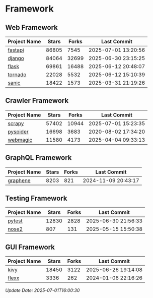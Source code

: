 # Framework

## Web Framework
| Project Name | Stars | Forks | Last Commit |
| ------------ | ----- | ----- | ----------- |
| [fastapi](https://github.com/fastapi/fastapi) | 86805 | 7545 | 2025-07-01 13:20:56 |
| [django](https://github.com/django/django) | 84064 | 32699 | 2025-06-30 23:15:25 |
| [flask](https://github.com/pallets/flask) | 69861 | 16488 | 2025-06-12 20:48:07 |
| [tornado](https://github.com/tornadoweb/tornado) | 22028 | 5532 | 2025-06-12 15:10:39 |
| [sanic](https://github.com/sanic-org/sanic) | 18422 | 1573 | 2025-03-31 21:19:26 |

## Crawler Framework
| Project Name | Stars | Forks | Last Commit |
| ------------ | ----- | ----- | ----------- |
| [scrapy](https://github.com/scrapy/scrapy) | 57402 | 10944 | 2025-07-01 15:23:35 |
| [pyspider](https://github.com/binux/pyspider) | 16698 | 3683 | 2020-08-02 17:34:20 |
| [webmagic](https://github.com/code4craft/webmagic) | 11580 | 4173 | 2025-04-04 09:33:13 |

## GraphQL Framework
| Project Name | Stars | Forks | Last Commit |
| ------------ | ----- | ----- | ----------- |
| [graphene](https://github.com/graphql-python/graphene) | 8203 | 821 | 2024-11-09 20:43:17 |

## Testing Framework
| Project Name | Stars | Forks | Last Commit |
| ------------ | ----- | ----- | ----------- |
| [pytest](https://github.com/pytest-dev/pytest) | 12830 | 2828 | 2025-06-30 21:56:33 |
| [nose2](https://github.com/nose-devs/nose2) | 807 | 131 | 2025-05-15 15:50:38 |

## GUI Framework
| Project Name | Stars | Forks | Last Commit |
| ------------ | ----- | ----- | ----------- |
| [kivy](https://github.com/kivy/kivy) | 18450 | 3122 | 2025-06-26 19:14:08 |
| [flexx](https://github.com/flexxui/flexx) | 3336 | 262 | 2024-01-06 22:16:26 |

*Update Date: 2025-07-01T16:00:30*
